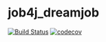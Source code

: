 # job4j_dreamjob
[![Build Status](https://app.travis-ci.com/AMakutsevi4/job4j_dreamjob.svg?branch=main)](https://app.travis-ci.com/AMakutsevi4/job4j_dreamjob)
[![codecov](https://codecov.io/gh/AMakutsevi4/job4j_design/branch/master/graph/badge.svg?token=tcg39QdiJf)](https://codecov.io/gh/AMakutsevi4/job4j_dreamjob)

